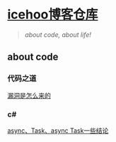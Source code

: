# [icehoo博客仓库](https://github.com/icehoo/me)

> *about code, about life!*



## about code

### 代码之道

[漏洞是怎么来的](https://github.com/icehoo/me/issues/1)



### c#

[async、Task、async Task一些结论](https://github.com/icehoo/me/issues/2)

